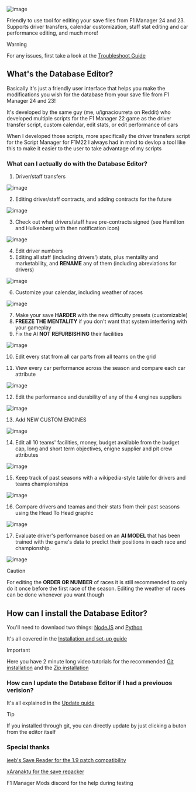 ![image](https://github.com/user-attachments/assets/cb37258e-86c5-4db2-8f86-5bab0850f45c)

Friendly to use tool for editing your save files from F1 Manager 24 and 23. Supports driver transfers, calendar customization, staff stat editing and car performance editing, and much more!

> [!WARNING]
> For any issues, first take a  look at the [Troubleshoot Guide](https://github.com/IUrreta/DatabaseEditor/wiki/Troubleshoot-guide)

## What's the Database Editor? ##
Basically it's just a friendly user interface that helps you make the modifications you wish for the database from your save file from F1 Manager 24 and 23!

It's developed by the same guy (me, u/ignaciourreta on Reddit) who developed multiple scripts for the F1 Manager 22 game as the driver transfer script, custom calendar, edit stats, or edit performance of cars

When I developed those scripts, more specifically the driver transfers script for the Script Manager for F1M22 I always had in mind to devlop a tool like this to make it easier to the user to take advantage of my scripts

### What can I actually do with the Database Editor? ###

1. Driver/staff transfers

![image](https://github.com/user-attachments/assets/7c7657cd-2ca2-4c04-b4bb-badc1ad6f5a9)

2. Editing driver/staff contracts, and adding contracts for the future

![image](https://github.com/user-attachments/assets/61a9e810-36d2-43ae-9ddc-196b12198f9a)

3. Check out what drivers/staff have pre-contracts signed (see Hamilton and Hulkenberg with then notification icon)

![image](https://github.com/user-attachments/assets/52cb1e3c-3a6c-402b-9b20-96582a99b9d9)

4. Edit driver numbers
5. Editing all staff (including drivers') stats, plus mentality and marketability, and **RENAME** any of them (including abreviations for drivers)

![image](https://github.com/user-attachments/assets/3adcd9d5-9dca-45f4-b811-1e93d726f5ab)

6. Customize your calendar, including weather of races
   
![image](https://github.com/user-attachments/assets/256dae43-fdc6-4261-9913-1d93b61eb5bc)


7. Make your save **HARDER** with the new difficulty presets (customizable)
8. **FREEZE THE MENTALITY** if you don't want that system interfering with your gameplay
9. Fix the AI **NOT REFURBISHING** their facilities

![image](https://github.com/user-attachments/assets/cf5559b4-c002-4d0a-9f71-8c473dc12999)

10. Edit every stat from all car parts from all teams on the grid

11. View every car performance  across the season and compare each car attribute

![image](https://github.com/user-attachments/assets/2495b9dc-671d-4da0-8648-c9dcf37c9914)

12. Edit the performance and durability of any of the 4 engines suppliers
   
![image](https://github.com/user-attachments/assets/4514db0f-9ecc-4671-b0a6-f6b3f1a53076)

13. Add NEW CUSTOM ENGINES

![image](https://github.com/user-attachments/assets/5669f463-fbe1-4689-baf6-12b7540fcd2d)

14. Edit all 10 teams' facilities, money, budget available from the budget cap, long and short term objectives, enigne supplier and pit crew attributes
   
![image](https://github.com/user-attachments/assets/896b10ed-3b24-4bbc-a88c-df619e685206)


15. Keep track of past seasons with a wikipedia-style table for drivers and teams championships
    
![image](https://github.com/user-attachments/assets/8db67d99-ba5d-48db-b67f-e9629ff5fd69)

16. Compare drivers and teamas and their stats from their past seasons using the Head To Head graphic
    
![image](https://github.com/user-attachments/assets/8fe39b19-a1f7-4695-9cd8-e54241f4b7fe)

17. Evaluate driver's performance based on an **AI MODEL** that has been trained with the game's data to predict their positions in each race and championship.
    
![image](https://github.com/user-attachments/assets/40e70379-773e-43ba-b98a-2d2e020e4c70)



> [!CAUTION]
> For editing the **ORDER OR NUMBER** of races it is still recommended to only do it once before the first race of the season.
> Editing the weather of races can be done whenever you want though

## How can I install the Database Editor? ##
You'll need to downlaod two things: [NodeJS](https://nodejs.org/en/download) and [Python](https://www.python.org/downloads/)

It's all covered in the [Installation and set-up guide](https://github.com/IUrreta/DatabaseEditor/wiki/Installation-and-set%E2%80%90up-guide)

> [!IMPORTANT]
> Here you have 2 minute long video tutorials for the recommended [Git installation](https://www.youtube.com/watch?v=ashrVev0KFY) and the [Zip installation](https://www.youtube.com/watch?v=5BjV3vFMxd4)

### How can I update the Database Editor if I had a previouos verision? ###

It's all explained in the [Update guide](https://github.com/IUrreta/DatabaseEditor/wiki/Update-guide)

> [!TIP]
> If you installed through git, you can directly update by just clicking a buton from the editor itself

### Special thanks ###
[ieeb's Save Reader for the 1.9 patch compatibility](https://github.com/iebb/F1ManagerSaveReader)

[xAranaktu for the save repacker](https://github.com/xAranaktu/F1-Manager-2022-SaveFile-Repacker)

F1 Manager Mods discord for the help during testing
